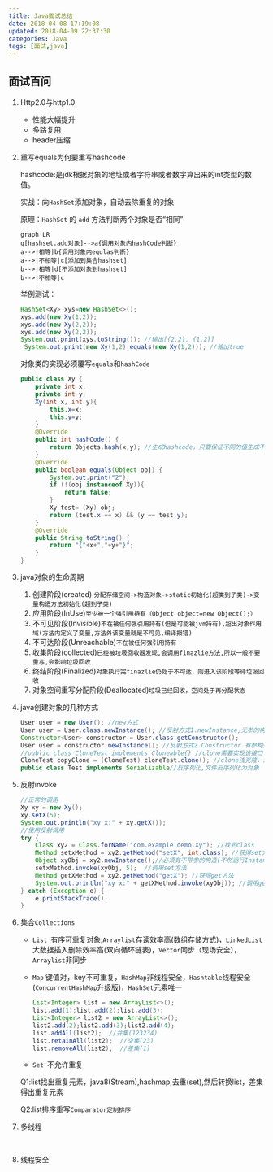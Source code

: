 ```yaml
---
title: Java面试总结
date: 2018-04-08 17:19:08
updated: 2018-04-09 22:37:30
categories: Java
tags: [面试,java]
---
```


## 面试百问

1. Http2.0与http1.0

   * 性能大幅提升
   * 多路复用
   * header压缩

2. 重写equals为何要重写hashcode

   hashcode:是jdk根据对象的地址或者字符串或者数字算出来的int类型的数值。

   实战：向`HashSet`添加对象，自动去除重复的对象

   原理：`HashSet` 的 `add` 方法判断两个对象是否“相同”

   ```mermaid
   graph LR
   q[hashset.add对象]-->a{调用对象内hashCode判断}
   a-->|相等|b{调用对象内equlas判断}
   a-->|不相等|c[添加到集合hashset]
   b-->|相等|d[不添加对象到hashset]
   b-->|不相等|c
   ```

   举例测试：

   ```Java
   HashSet<Xy> xys=new HashSet<>();
   xys.add(new Xy(1,2));
   xys.add(new Xy(2,2));
   xys.add(new Xy(2,2));
   System.out.print(xys.toString()); //输出[{2,2}, {1,2}]
    System.out.print(new Xy(1,2).equals(new Xy(1,2))); //输出true
   ```

   对象类的实现必须覆写`equals`和`hashCode`

   ```java
   public class Xy {
       private int x;
       private int y;
       Xy(int x, int y){
           this.x=x;
           this.y=y;
       }
       @Override
       public int hashCode() {
           return Objects.hash(x,y); //生成hashcode，只要保证不同的值生成不同的hashcode即可
       }
       @Override
       public boolean equals(Object obj) {
           System.out.print("2");
           if (!(obj instanceof Xy)){
               return false;
           }
           Xy test= (Xy) obj;
           return (test.x == x) && (y == test.y);
       }
       @Override
       public String toString() {
           return "{"+x+","+y+"}";
       }
   }
   ```

3. java对象的生命周期

   1. 创建阶段(created) `分配存储空间->构造对象->static初始化(超类到子类)->变量构造方法初始化(超到子类)`
   2. 应用阶段(InUse)`至少被一个强引用持有（Object object=new Object();）`
   3. 不可见阶段(Invisible)`不在被任何强引用持有(但是可能被jvm持有),超出对象作用域(方法内定义了变量,方法外该变量就是不可见,编译报错)`
   4. 不可达阶段(Unreachable)`不在被任何强引用持有`
   5. 收集阶段(collected)`已经被垃圾回收器发现,会调用finazlie方法,所以一般不要重写,会影响垃圾回收`
   6. 终结阶段(Finalized)`对象执行完finazlie仍处于不可达，则进入该阶段等待垃圾回收`
   7. 对象空间重写分配阶段(Deallocated)`垃圾已经回收，空间处于再分配状态`

4. java创建对象的几种方式

   ```java
   User user = new User(); //new方式
   User user = User.class.newInstance(); //反射方式1.newInstance,无参的构造对象
   Constructor<User> constructor = User.class.getConstructor();
   User user = constructor.newInstance(); //反射方式2.Constructor 有参构造对象
   //public class CloneTest implements Cloneable{} //clone需要实现该接口
   CloneTest copyClone = (CloneTest) cloneTest.clone(); //clone浅克隆，深克隆(含内部自定义对象)
   public class Test implements Serializable//反序列化,文件反序列化为对象
   ```

5. 反射invoke

   ```java
   //正常的调用
   Xy xy = new Xy();
   xy.setX(5);
   System.out.println("xy x:" + xy.getX());
   //使用反射调用
   try {
       Class xy2 = Class.forName("com.example.demo.Xy"); //找到class
       Method setxMethod = xy2.getMethod("setX", int.class); //获得set方法
       Object xyObj = xy2.newInstance();//必须有不带参的构造(不然运行InstantiationException)
       setxMethod.invoke(xyObj, 5);  //调用set方法
       Method getXMethod = xy2.getMethod("getX"); //获得get方法
       System.out.println("xy x:" + getXMethod.invoke(xyObj)); //调用get方法
   } catch (Exception e) {
       e.printStackTrace();
   }
   ```

6. 集合`Collections`

   * `List `有序可重复对象,`Arraylist`存读效率高(数组存储方式)，`LinkedList`大数据插入删除效率高(双向循环链表)，`Vector`同步（现场安全），`Arraylist`非同步


   * `Map` 键值对，key不可重复，`HashMap`非线程安全，`Hashtable`线程安全(`ConcurrentHashMap`升级版)，`HashSet`元素唯一

     ```java
     List<Integer> list = new ArrayList<>();
     list.add(1);list.add(2);list.add(3);
     List<Integer> list2 = new ArrayList<>();
     list2.add(2);list2.add(3);list2.add(4);
     list.addAll(list2);  //并集(123234)
     list.retainAll(list2);  //交集(23)
     list.removeAll(list2);  //差集(1)
     ```

   * `Set `不允许重复

   Q1:list找出重复元素，java8(Stream),hashmap,去重(set),然后转换list，差集得出重复元素

   Q2:list排序重写`Comparator定制排序`

7. 多线程

   ​

8. 线程安全


